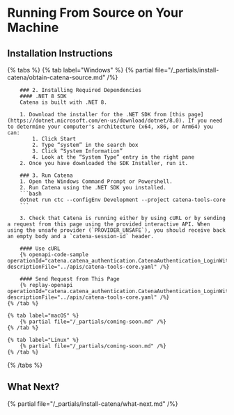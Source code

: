 # Running From Source on Your Machine

## Installation Instructions
{% tabs %}
    {% tab label="Windows" %}
        {% partial file="/_partials/install-catena/obtain-catena-source.md" /%}

        ### 2. Installing Required Dependencies
        #### .NET 8 SDK
        Catena is built with .NET 8.

        1. Download the installer for the .NET SDK from [this page](https://dotnet.microsoft.com/en-us/download/dotnet/8.0). If you need to determine your computer's architecture (x64, x86, or Arm64) you can:
            1. Click Start
            2. Type “system” in the search box
            3. Click “System Information”
            4. Look at the “System Type” entry in the right pane
        2. Once you have downloaded the SDK Installer, run it.

        ### 3. Run Catena
        1. Open the Windows Command Prompt or Powershell.
        2. Run Catena using the .NET SDK you installed.
        ```bash
        dotnet run ctc --configEnv Development --project catena-tools-core
        ```

        3. Check that Catena is running either by using cURL or by sending a request from this page using the provided interactive API. When using the unsafe provider (`PROVIDER_UNSAFE`), you should receive back an empty body and a `catena-session-id` header.

        #### Use cURL
        {% openapi-code-sample operationId="catena.catena_authentication.CatenaAuthentication_LoginWithProvider" descriptionFile="../apis/catena-tools-core.yaml" /%}

        #### Send Request from This Page
        {% replay-openapi operationId="catena.catena_authentication.CatenaAuthentication_LoginWithProvider" descriptionFile="../apis/catena-tools-core.yaml" /%}
    {% /tab %}

    {% tab label="macOS" %}
        {% partial file="/_partials/coming-soon.md" /%}
    {% /tab %}

    {% tab label="Linux" %}
        {% partial file="/_partials/coming-soon.md" /%}
    {% /tab %}
{% /tabs %}

## What Next?
{% partial file="/_partials/install-catena/what-next.md" /%}